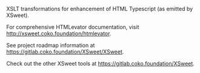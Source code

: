 XSLT transformations for enhancement of HTML Typescript (as emitted by XSweet).

For comprehensive HTMLevator documentation, visit http://xsweet.coko.foundation/htmlevator.

See project roadmap information at https://gitlab.coko.foundation/XSweet/XSweet.

Check out the other XSweet tools at https://gitlab.coko.foundation/XSweet.
